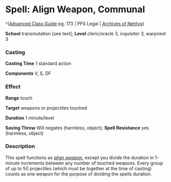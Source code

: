 # Spell: Align Weapon, Communal

^([Advanced Class Guide][ss-communal-align-weapon] pg. 173 | PFS Legal | [Archives of Nehtys][sn-communal-align-weapon])

**School** transmutation [see text]; **Level** cleric/oracle 3, inquisitor 3, warpriest 3

### Casting

**Casting Time** 1 standard action  

**Components** V, S, DF

### Effect

**Range** touch  

**Target** weapons or projectiles touched  

**Duration** 1 minute/level  

**Saving Throw** Will negates (harmless, object); **Spell Resistance** yes (harmless, object)

### Description

This spell functions as _[align weapon]_, except you divide the duration in 1-minute increments between any number of touched weapons. Every group of up to 50 projectiles (which must be together at the time of casting) counts as one weapon for the purpose of dividing the spells duration.

[ss-communal-align-weapon]: http://paizo.com/products/btpy978v
[sn-communal-align-weapon]: http://www.archivesofnethys.com/SpellDisplay.aspx?ItemName=Align%20Weapon%2C%20Communal
[align weapon]: http://www.archivesofnethys.com/SpellDisplay.aspx?ItemName=align%20weapon